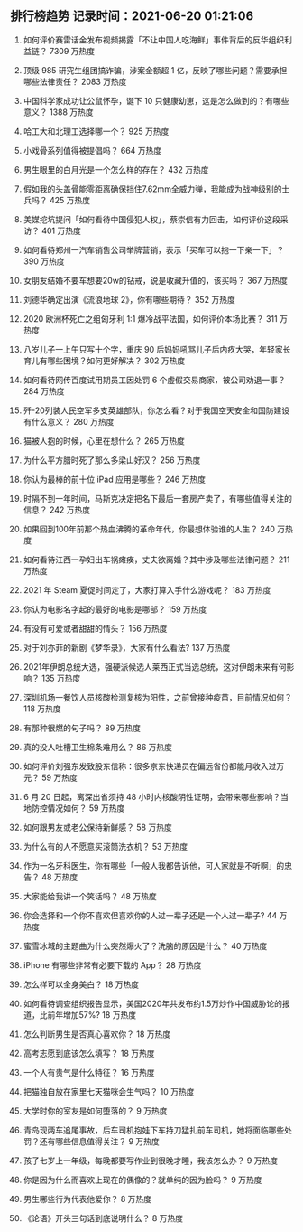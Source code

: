 
## 排行榜趋势 记录时间：2021-06-20 01:21:06
  
  1. 如何评价赛雷话金发布视频揭露「不让中国人吃海鲜」事件背后的反华组织利益链？ 7309 万热度
    
  2. 顶级 985 研究生组团搞诈骗，涉案金额超 1 亿，反映了哪些问题？需要承担哪些法律责任？ 2083 万热度
    
  3. 中国科学家成功让公鼠怀孕，诞下 10 只健康幼崽，这是怎么做到的？有哪些意义？ 1388 万热度
    
  4. 哈工大和北理工选择哪一个？ 925 万热度
    
  5. 小戏骨系列值得被提倡吗？ 664 万热度
    
  6. 男生眼里的白月光是一个怎么样的存在？ 432 万热度
    
  7. 假如我的头盖骨能零距离确保挡住7.62mm全威力弹，我能成为战神级别的士兵吗？ 425 万热度
    
  8. 美媒挖坑提问「如何看待中国侵犯人权」，蔡崇信有力回击，如何评价这段采访？ 401 万热度
    
  9. 如何看待郑州一汽车销售公司举牌营销，表示「买车可以抱一下亲一下」？ 390 万热度
    
  10. 女朋友结婚不要车想要20w的钻戒，说是收藏升值的，该买吗？ 367 万热度
    
  11. 刘德华确定出演《流浪地球 2》，你有哪些期待？ 352 万热度
    
  12. 2020 欧洲杯死亡之组匈牙利 1:1 爆冷战平法国，如何评价本场比赛？ 311 万热度
    
  13. 八岁儿子一上午只写十个字，重庆 90 后妈妈吼骂儿子后内疚大哭，年轻家长育儿有哪些困境？如何更好解决？ 302 万热度
    
  14. 如何看待网传百度试用期员工因处罚 6 个虚假交易商家，被公司劝退一事？ 284 万热度
    
  15. 歼-20列装人民空军多支英雄部队，你怎么看？对于我国空天安全和国防建设有什么意义？ 280 万热度
    
  16. 猫被人抱的时候，心里在想什么？ 265 万热度
    
  17. 为什么平方腊时死了那么多梁山好汉？ 256 万热度
    
  18. 你认为最棒的前十位 iPad 应用是哪些？ 246 万热度
    
  19. 时隔不到一年时间，马斯克决定把名下最后一套房产卖了，有哪些值得关注的信息？ 242 万热度
    
  20. 如果回到100年前那个热血沸腾的革命年代，你最想体验谁的人生？ 240 万热度
    
  21. 如何看待江西一孕妇出车祸瘫痪，丈夫欲离婚？其中涉及哪些法律问题？ 211 万热度
    
  22. 2021 年 Steam 夏促时间定了，大家打算入手什么游戏呢？ 183 万热度
    
  23. 你认为电影名字起的最好的电影是哪部？ 159 万热度
    
  24. 有没有可爱或者甜甜的情头？ 156 万热度
    
  25. 对于刘亦菲的新剧《梦华录》，大家有什么看法? 137 万热度
    
  26. 2021年伊朗总统大选，强硬派候选人莱西正式当选总统，这对伊朗未来有何影响？ 135 万热度
    
  27. 深圳机场一餐饮人员核酸检测复核为阳性，之前曾接种疫苗，目前情况如何？ 118 万热度
    
  28. 有那种很燃的句子吗？ 89 万热度
    
  29. 真的没人吐槽卫生棉条难用么？ 86 万热度
    
  30. 如何评价刘强东发致股东信称：很多京东快递员在偏远省份都能月收入过万元？ 59 万热度
    
  31. 6 月 20 日起，离深出省须持 48 小时内核酸阴性证明，会带来哪些影响？当地防控情况如何？ 59 万热度
    
  32. 如何跟男友或老公保持新鲜感？ 58 万热度
    
  33. 为什么有的人不愿意买滚筒洗衣机？ 53 万热度
    
  34. 作为一名牙科医生，你有哪些「一般人我都告诉他，可人家就是不听啊」的忠告？ 48 万热度
    
  35. 大家能给我讲一个笑话吗？ 48 万热度
    
  36. 你会选择和一个你不喜欢但喜欢你的人过一辈子还是一个人过一辈子? 44 万热度
    
  37. 蜜雪冰城的主题曲为什么突然爆火了？洗脑的原因是什么？ 40 万热度
    
  38. iPhone 有哪些非常有必要下载的 App？ 28 万热度
    
  39. 怎么样可以全身美白？ 18 万热度
    
  40. 如何看待调查组织报告显示，美国2020年共发布约1.5万炒作中国威胁论的报道，比前年增加57%? 18 万热度
    
  41. 怎么判断男生是否真心喜欢你？ 18 万热度
    
  42. 高考志愿到底该怎么填写？ 18 万热度
    
  43. 一个人有贵气是什么特征？ 16 万热度
    
  44. 把猫独自放在家里七天猫咪会生气吗？ 10 万热度
    
  45. 大学时你的室友是如何堕落的？ 9 万热度
    
  46. 青岛现两车追尾事故，后车司机抱娃下车持刀猛扎前车司机，她将面临哪些处罚？还有哪些信息值得关注？ 9 万热度
    
  47. 孩子七岁上一年级，每晚都要写作业到很晚才睡，我该怎么办？ 9 万热度
    
  48. 你是因为什么而喜欢上现在的偶像的？就单纯的因为脸吗？ 9 万热度
    
  49. 男生哪些行为代表他爱你？ 8 万热度
    
  50. 《论语》开头三句话到底说明什么？ 8 万热度
    